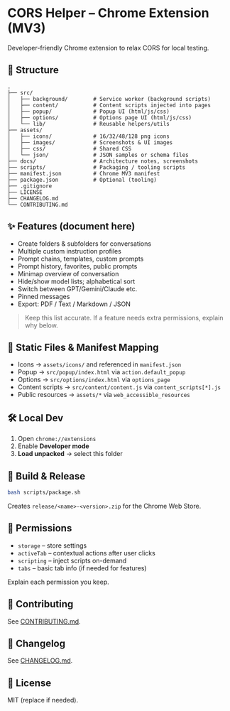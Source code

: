 # CORS Helper – Chrome Extension (MV3)

Developer-friendly Chrome extension to relax CORS for local testing.

## 📁 Structure
```
.
├── src/
│   ├── background/        # Service worker (background scripts)
│   ├── content/           # Content scripts injected into pages
│   ├── popup/             # Popup UI (html/js/css)
│   ├── options/           # Options page UI (html/js/css)
│   └── lib/               # Reusable helpers/utils
├── assets/
│   ├── icons/             # 16/32/48/128 png icons
│   ├── images/            # Screenshots & UI images
│   ├── css/               # Shared CSS
│   └── json/              # JSON samples or schema files
├── docs/                  # Architecture notes, screenshots
├── scripts/               # Packaging / tooling scripts
├── manifest.json          # Chrome MV3 manifest
├── package.json           # Optional (tooling)
├── .gitignore
├── LICENSE
├── CHANGELOG.md
└── CONTRIBUTING.md
```

## ✨ Features (document here)
- Create folders & subfolders for conversations
- Multiple custom instruction profiles
- Prompt chains, templates, custom prompts
- Prompt history, favorites, public prompts
- Minimap overview of conversation
- Hide/show model lists; alphabetical sort
- Switch between GPT/Gemini/Claude etc.
- Pinned messages
- Export: PDF / Text / Markdown / JSON

> Keep this list accurate. If a feature needs extra permissions, explain why below.

## 🧩 Static Files & Manifest Mapping
- Icons → `assets/icons/` and referenced in `manifest.json`
- Popup → `src/popup/index.html` via `action.default_popup`
- Options → `src/options/index.html` via `options_page`
- Content scripts → `src/content/content.js` via `content_scripts[*].js`
- Public resources → `assets/*` via `web_accessible_resources`

## 🛠️ Local Dev
1. Open `chrome://extensions`
2. Enable **Developer mode**
3. **Load unpacked** → select this folder

## 🚀 Build & Release
```bash
bash scripts/package.sh
```
Creates `release/<name>-<version>.zip` for the Chrome Web Store.

## 🔐 Permissions
- `storage` – store settings
- `activeTab` – contextual actions after user clicks
- `scripting` – inject scripts on-demand
- `tabs` – basic tab info (if needed for features)

Explain each permission you keep.

## 🧭 Contributing
See [CONTRIBUTING.md](./CONTRIBUTING.md).

## 📝 Changelog
See [CHANGELOG.md](./CHANGELOG.md).

## 📄 License
MIT (replace if needed).
